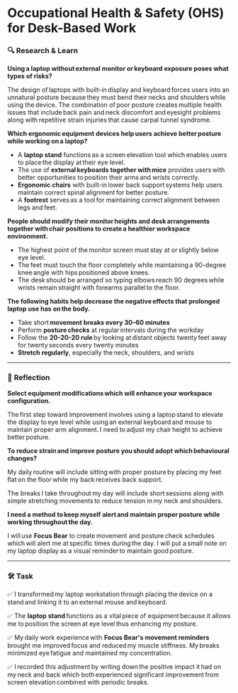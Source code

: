 # Occupational Health & Safety (OHS) for Desk-Based Work

### 🔍 **Research & Learn**

**Using a laptop without external monitor or keyboard exposure poses what types of risks?**

The design of laptops with built-in display and keyboard forces users into an unnatural posture because they must bend their necks and shoulders while using the device. The combination of poor posture creates multiple health issues that include back pain and neck discomfort and eyesight problems along with repetitive strain injuries that cause carpal tunnel syndrome.

**Which ergonomic equipment devices help users achieve better posture while working on a laptop?**

- A **laptop stand** functions as a screen elevation tool which enables users to place the display at their eye level.
- The use of **external keyboards together with mice** provides users with better opportunities to position their arms and wrists correctly.
- **Ergonomic chairs** with built-in lower back support systems help users maintain correct spinal alignment for better posture.
- A **footrest** serves as a tool for maintaining correct alignment between legs and feet.

**People should modify their monitor heights and desk arrangements together with chair positions to create a healthier workspace environment.**

- The highest point of the monitor screen must stay at or slightly below eye level.
- The feet must touch the floor completely while maintaining a 90-degree knee angle with hips positioned above knees.
- The desk should be arranged so typing elbows reach 90 degrees while wrists remain straight with forearms parallel to the floor.

**The following habits help decrease the negative effects that prolonged laptop use has on the body.**

- Take short **movement breaks every 30–60 minutes**
- Perform **posture checks** at regular intervals during the workday
- Follow the **20-20-20 rule** by looking at distant objects twenty feet away for twenty seconds every twenty minutes
- **Stretch regularly**, especially the neck, shoulders, and wrists

---

### 📝 **Reflection**

**Select equipment modifications which will enhance your workspace configuration.**

The first step toward improvement involves using a laptop stand to elevate the display to eye level while using an external keyboard and mouse to maintain proper arm alignment. I need to adjust my chair height to achieve better posture.

**To reduce strain and improve posture you should adopt which behavioural changes?**

My daily routine will include sitting with proper posture by placing my feet flat on the floor while my back receives back support.

The breaks I take throughout my day will include short sessions along with simple stretching movements to reduce tension in my neck and shoulders.

**I need a method to keep myself alert and maintain proper posture while working throughout the day.**

I will use **Focus Bear** to create movement and posture check schedules which will alert me at specific times during the day. I will put a small note on my laptop display as a visual reminder to maintain good posture.

---

### 🛠️ **Task**

✅ I transformed my laptop workstation through placing the device on a stand and linking it to an external mouse and keyboard.

✅ The **laptop stand** functions as a vital piece of equipment because it allows me to position the screen at eye level thus enhancing my posture.

✅ My daily work experience with **Focus Bear's movement reminders** brought me improved focus and reduced my muscle stiffness. My breaks minimized eye fatigue and maintained my concentration.

✅ I recorded this adjustment by writing down the positive impact it had on my neck and back which both experienced significant improvement from screen elevation combined with periodic breaks.